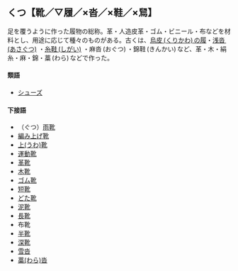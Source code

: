 ## くつ【靴／▽履／×沓／×鞋／×舃】

足を覆うように作った履物の総称。革・人造皮革・ゴム・ビニール・布などを材料とし、用途に応じて種々のものがある。古くは、[烏皮 (くりかわ) の履](https://dictionary.goo.ne.jp/word/%E7%83%8F%E7%9A%AE%E3%81%AE%E5%B1%A5/#jn-64017)・[浅沓 (あさぐつ)](https://dictionary.goo.ne.jp/word/%E6%B5%85%E6%B2%93/#jn-3392) ・[糸鞋 (しがい)](https://dictionary.goo.ne.jp/word/%E7%B3%B8%E9%9E%8B/#jn-94261) ・麻沓 (おぐつ) ・錦鞋 (きんかい) など、革・木・絹糸・麻・錦・藁 (わら) などで作った。

#### 類語

-   [シューズ](https://dictionary.goo.ne.jp/word/%E3%82%B7%E3%83%A5%E3%83%BC%E3%82%BA/#jn-103956)

#### 下接語

-   （ぐつ）[雨靴](https://dictionary.goo.ne.jp/word/%E9%9B%A8%E9%9D%B4/#jn-6223)
-   [編み上げ靴](https://dictionary.goo.ne.jp/word/%E7%B7%A8%E4%B8%8A%E9%9D%B4_%28%E3%81%82%E3%81%BF%E3%81%82%E3%81%92%E3%81%90%E3%81%A4%29/#jn-6520)
-   [上(うわ)靴](https://dictionary.goo.ne.jp/word/%E4%B8%8A%E9%9D%B4/#jn-21317)
-   [運動靴](https://dictionary.goo.ne.jp/word/%E9%81%8B%E5%8B%95%E9%9D%B4/#jn-21626)
-   [革靴](https://dictionary.goo.ne.jp/word/%E9%9D%A9%E9%9D%B4/#jn-46924)
-   [木靴](https://dictionary.goo.ne.jp/word/%E6%9C%A8%E6%B2%93/#jn-51221)
-   [ゴム靴](https://dictionary.goo.ne.jp/word/%E3%82%B4%E3%83%A0%E9%9D%B4/#jn-82105)
-   [短靴](https://dictionary.goo.ne.jp/word/%E7%9F%AD%E9%9D%B4/#jn-139802)
-   [どた靴](https://dictionary.goo.ne.jp/word/%E3%81%A9%E3%81%9F%E9%9D%B4/#jn-159113)
-   [泥靴](https://dictionary.goo.ne.jp/word/%E6%B3%A5%E9%9D%B4/#jn-161784)
-   [長靴](https://dictionary.goo.ne.jp/word/%E9%95%B7%E9%9D%B4_%28%E3%81%AA%E3%81%8C%E3%81%90%E3%81%A4%29/#jn-162971)
-   布靴
-   [半靴](https://dictionary.goo.ne.jp/word/%E5%8D%8A%E9%9D%B4_%28%E3%81%AF%E3%82%93%E3%81%90%E3%81%A4%29/#jn-181033)
-   [深靴](https://dictionary.goo.ne.jp/word/%E6%B7%B1%E9%9D%B4/#jn-191125)
-   [雪沓](https://dictionary.goo.ne.jp/word/%E9%9B%AA%E6%B2%93/#jn-224996)
-   [藁(わら)沓](https://dictionary.goo.ne.jp/word/%E8%97%81%E6%B2%93_%28%E3%82%8F%E3%82%89%E3%81%90%E3%81%A4%29/#jn-238662)